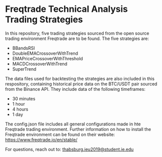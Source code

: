 # Freqtrade Technical Analysis Trading Strategies

In this repository, five trading strategies sourced from the open source trading environment Freqtrade are to be found.
The five strategies are: 
- BBandsRSI
- DoubleEMACrossoverWithTrend
- EMAPriceCrossoverWithThreshold
- MACDCrossoverWithTrend
- SuperTrend

The data files used for backtesting the strategies are also included in this respository, containing historical price data on the BTC/USDT pair sourced from the Binance API. They include data of the following timeframes:
- 30 minutes
- 1 hour
- 4 hours
- 1 day

The config.json file includes all general configurations made in hte Freqtrade trading environment.
Further information on how to install the Freqtrade environment can be found on their website: 
https://www.freqtrade.io/en/stable/

For questions, reach out to: thabsburg.ieu2019@student.ie.edu
